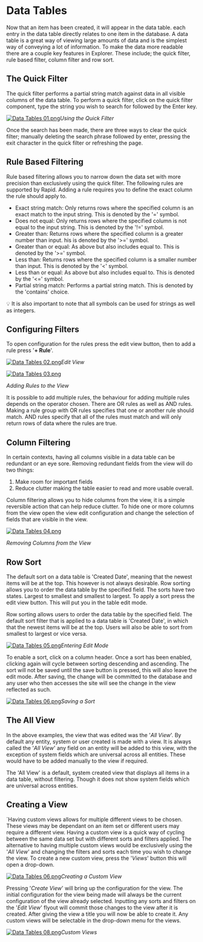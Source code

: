 # Data Tables

Now that an item has been created, it will appear in the data table. each entry in the data table directly relates to one item in the database. A data table is a great way of viewing large amounts of data and is the simplest way of conveying a lot of information. To make the data more readable there are a couple key features in Explorer. These include; the quick filter, rule based filter, column filter and row sort.

## The Quick Filter

The quick filter performs a partial string match against data in all visible columns of the data table. To perform a quick filter, click on the quick filter component, type the string you wish to search for followed by the Enter key.

[![Data Tables 01.png](https://docs.rapidplatform.com/uploads/images/gallery/2021-09/scaled-1680-/1cyth8Ty4j6nnJLy-data-tables-01.png)](https://docs.rapidplatform.com/uploads/images/gallery/2021-09/1cyth8Ty4j6nnJLy-data-tables-01.png)*Using the Quick Filter*

Once the search has been made, there are three ways to clear the quick filter; manually deleting the search phrase followed by enter, pressing the exit character in the quick filter or refreshing the page.

## Rule Based Filtering

Rule based filtering allows you to narrow down the data set with more precision than exclusively using the quick filter. The following rules are supported by Rapid. Adding a rule requires you to define the exact column the rule should apply to.

- Exact string match: Only returns rows where the specified column is an exact match to the input string. This is denoted by the '=' symbol.
- Does not equal: Only returns rows where the specified column is not equal to the input string. This is denoted by the '!=' symbol.
- Greater than: Returns rows where the specified column is a greater number than input. his is denoted by the '&gt;=' symbol.
- Greater than or equal: As above but also includes equal to. This is denoted by the '&gt;=' symbol.
- Less than: Returns rows where the specified column is a smaller number than input. This is denoted by the '&lt;' symbol.
- Less than or equal: As above but also includes equal to. This is denoted by the '&lt;=' symbol.
- Partial string match: Performs a partial string match. This is denoted by the 'contains' choice.

💡 It is also important to note that all symbols can be used for strings as well as integers.

## Configuring Filters

To open configuration for the rules press the edit view button, then to add a rule press '**+ Rule**'.

[![Data Tables 02.png](https://docs.rapidplatform.com/uploads/images/gallery/2021-09/scaled-1680-/6aVt3kN18ZZINsKQ-data-tables-02.png)](https://docs.rapidplatform.com/uploads/images/gallery/2021-09/6aVt3kN18ZZINsKQ-data-tables-02.png)*Edit View*

[![Data Tables 03.png](https://docs.rapidplatform.com/uploads/images/gallery/2021-09/scaled-1680-/U9fXkjcIZRx497n4-data-tables-03.png)](https://docs.rapidplatform.com/uploads/images/gallery/2021-09/U9fXkjcIZRx497n4-data-tables-03.png)

*Adding Rules to the View*

It is possible to add multiple rules, the behaviour for adding multiple rules depends on the operator chosen. There are OR rules as well as AND rules. Making a rule group with OR rules specifies that one or another rule should match. AND rules specify that all of the rules must match and will only return rows of data where the rules are true.

## Column Filtering

In certain contexts, having all columns visible in a data table can be redundant or an eye sore. Removing redundant fields from the view will do two things:

1. Make room for important fields
2. Reduce clutter making the table easier to read and more usable overall.

Column filtering allows you to hide columns from the view, it is a simple reversible action that can help reduce clutter. To hide one or more columns from the view open the view edit configuration and change the selection of fields that are visible in the view.

[![Data Tables 04.png](https://docs.rapidplatform.com/uploads/images/gallery/2021-09/scaled-1680-/eK8aAHSsFuK9RxKV-data-tables-04.png)](https://docs.rapidplatform.com/uploads/images/gallery/2021-09/eK8aAHSsFuK9RxKV-data-tables-04.png)

 *Removing Columns from the View*

## Row Sort

The default sort on a data table is 'Created Date', meaning that the newest items will be at the top. This however is not always desirable. Row sorting allows you to order the data table by the specified field. The sorts have two states. Largest to smallest and smallest to largest. To apply a sort press the edit view button. This will put you in the table edit mode.

Row sorting allows users to order the data table by the specified field. The default sort filter that is applied to a data table is 'Created Date', in which that the newest items will be at the top. Users will also be able to sort from smallest to largest or vice versa.

[![Data Tables 05.png](https://docs.rapidplatform.com/uploads/images/gallery/2021-09/scaled-1680-/J9KOlWzMaEv7f88d-data-tables-05.png)](https://docs.rapidplatform.com/uploads/images/gallery/2021-09/J9KOlWzMaEv7f88d-data-tables-05.png)*Entering Edit Mode*

To enable a sort, click on a column header. Once a sort has been enabled, clicking again will cycle between sorting descending and ascending. The sort will not be saved until the save button is pressed, this will also leave the edit mode. After saving, the change will be committed to the database and any user who then accesses the site will see the change in the view reflected as such.

[![Data Tables 06.png](https://docs.rapidplatform.com/uploads/images/gallery/2021-09/scaled-1680-/ODAqC0NNaXJ3fDev-data-tables-06.png)](https://docs.rapidplatform.com/uploads/images/gallery/2021-09/ODAqC0NNaXJ3fDev-data-tables-06.png)*Saving a Sort*

## The All View

In the above examples, the view that was edited was the '*All View*'. By default any entity, system or user created is made with a view. It is always called the '*All View*' any field on an entity will be added to this view, with the exception of system fields which are universal across all entities. These would have to be added manually to the view if required.

The 'All View' is a default, system created view that displays all items in a data table, without filtering. Though it does not show system fields which are universal across entities.

## Creating a View

`Having custom views allows for multiple different views to be chosen. These views may be dependant on an item set or different users may require a different view. Having a custom view is a quick way of cycling between the same data set but with different sorts and filters applied. The alternative to having multiple custom views would be exclusively using the '*All View*' and changing the filters and sorts each time you wish to change the view. To create a new custom view, press the '*Views*' button this will open a drop-down.

[![Data Tables 06.png](https://docs.rapidplatform.com/uploads/images/gallery/2021-09/scaled-1680-/ODAqC0NNaXJ3fDev-data-tables-06.png)](https://docs.rapidplatform.com/uploads/images/gallery/2021-09/ODAqC0NNaXJ3fDev-data-tables-06.png)*Creating a Custom View*

Pressing '*Create View*' will bring up the configuration for the view. The initial configuration for the view being made will always be the current configuration of the view already selected. Inputting any sorts and filters on the '*Edit View*' flyout will commit those changes to the view after it is created. After giving the view a title you will now be able to create it. Any custom views will be selectable in the drop-down menu for the views.

[![Data Tables 08.png](https://docs.rapidplatform.com/uploads/images/gallery/2021-09/scaled-1680-/NKPAJrI6IoHx9gX5-data-tables-08.png)](https://docs.rapidplatform.com/uploads/images/gallery/2021-09/NKPAJrI6IoHx9gX5-data-tables-08.png)*Custom Views*